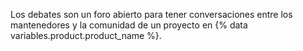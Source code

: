 Los debates son un foro abierto para tener conversaciones entre los mantenedores y la comunidad de un proyecto en {% data variables.product.product_name %}.
